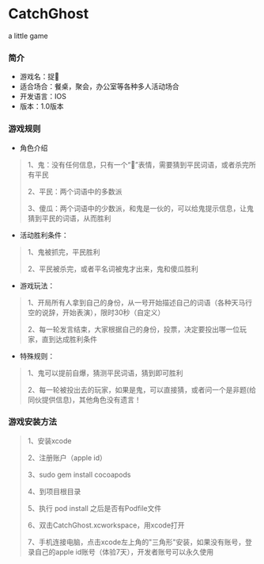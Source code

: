 # CatchGhost
a little game

### 简介
- 游戏名：捉👻
- 适合场合：餐桌，聚会，办公室等各种多人活动场合
- 开发语言：IOS
- 版本：1.0版本 

### 游戏规则
- 角色介绍 
>  1、鬼：没有任何信息，只有一个“👻”表情，需要猜到平民词语，或者杀完所有平民
>
>  2、平民：两个词语中的多数派
>
>  3、傻瓜：两个词语中的少数派，和鬼是一伙的，可以给鬼提示信息，让鬼猜到平民的词语，从而胜利

- 活动胜利条件：
>  1、鬼被抓完，平民胜利
>  
>  2、平民被杀完，或者平名词被鬼才出来，鬼和傻瓜胜利

- 游戏玩法：
>  1、开局所有人拿到自己的身份，从一号开始描述自己的词语（各种天马行空的说辞，开始表演），限时30秒（自定义）
>  
>  2、每一轮发言结束，大家根据自己的身份，投票，决定要投出哪一位玩家，直到达成胜利条件

- 特殊规则：
>  1、鬼可以提前自爆，猜测平民词语，猜到即可胜利
>  
>  2、每一轮被投出去的玩家，如果是鬼，可以直接猜，或者问一个是非题(给同伙提供信息)，其他角色没有遗言！

### 游戏安装方法
> 1、安装xcode
> 
> 2、注册账户（apple id）
> 
> 3、sudo gem install cocoapods
> 
> 4、到项目根目录 
> 
> 5、执行 pod install 之后是否有Podfile文件
> 
> 6、双击CatchGhost.xcworkspace，用xcode打开
>
> 7、手机连接电脑，点击xcode左上角的"三角形"安装，如果没有账号，登录自己的apple id账号（体验7天），开发者账号可以永久使用
